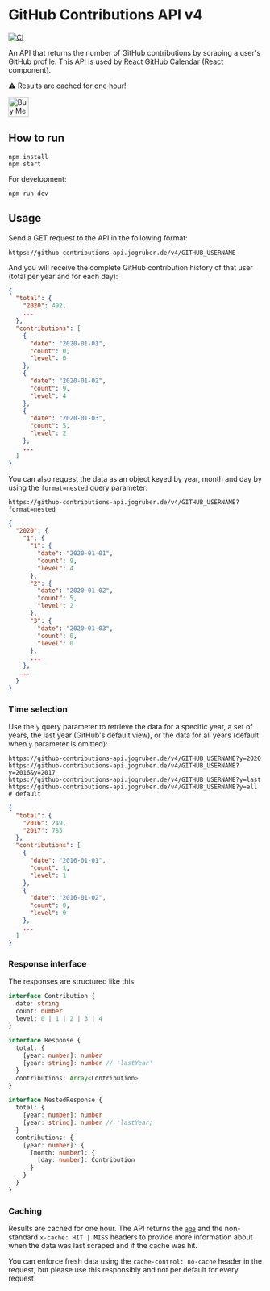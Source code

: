 # GitHub Contributions API v4

[![CI](https://github.com/grubersjoe/github-contributions-api/actions/workflows/test.yml/badge.svg)](https://github.com/grubersjoe/github-contributions-api/actions/workflows/test.yml)

An API that returns the number of GitHub contributions by scraping a user's
GitHub profile. This API is used by
[React GitHub Calendar](https://github.com/grubersjoe/react-github-calendar)
(React component).

:warning: Results are cached for one hour!

<a href="https://www.buymeacoffee.com/grubersjoe">
  <img src="https://cdn.buymeacoffee.com/buttons/v2/default-yellow.png" alt="Buy Me A Coffee" style="height: 40px;" >
</a>

## How to run

```shell
npm install
npm start
```

For development:

```shell
npm run dev
```

## Usage

Send a GET request to the API in the following format:

```shell
https://github-contributions-api.jogruber.de/v4/GITHUB_USERNAME
```

And you will receive the complete GitHub contribution history of that user (total per year and for each day):

```json
{
  "total": {
    "2020": 492,
    ...
  },
  "contributions": [
    {
      "date": "2020-01-01",
      "count": 0,
      "level": 0
    },
    {
      "date": "2020-01-02",
      "count": 9,
      "level": 4
    },
    {
      "date": "2020-01-03",
      "count": 5,
      "level": 2
    },
    ...
  ]
}
```

You can also request the data as an object keyed by year, month and day by using
the `format=nested` query parameter:

```shell
https://github-contributions-api.jogruber.de/v4/GITHUB_USERNAME?format=nested
```

```json
{
  "2020": {
    "1": {
      "1": {
        "date": "2020-01-01",
        "count": 9,
        "level": 4
      },
      "2": {
        "date": "2020-01-02",
        "count": 5,
        "level": 2
      },
      "3": {
        "date": "2020-01-03",
        "count": 0,
        "level": 0
      },
      ...
    },
   ...
  }
}
```

### Time selection

Use the `y` query parameter to retrieve the data for a specific year, a
set of years, the last year (GitHub's default view), or the data for all
years (default when `y` parameter is omitted):

```shell
https://github-contributions-api.jogruber.de/v4/GITHUB_USERNAME?y=2020
https://github-contributions-api.jogruber.de/v4/GITHUB_USERNAME?y=2016&y=2017
https://github-contributions-api.jogruber.de/v4/GITHUB_USERNAME?y=last
https://github-contributions-api.jogruber.de/v4/GITHUB_USERNAME?y=all # default
```

```json
{
  "total": {
    "2016": 249,
    "2017": 785
  },
  "contributions": [
    {
      "date": "2016-01-01",
      "count": 1,
      "level": 1
    },
    {
      "date": "2016-01-02",
      "count": 0,
      "level": 0
    },
    ...
  ]
}
```

### Response interface

The responses are structured like this:

```typescript
interface Contribution {
  date: string
  count: number
  level: 0 | 1 | 2 | 3 | 4
}

interface Response {
  total: {
    [year: number]: number
    [year: string]: number // 'lastYear'
  }
  contributions: Array<Contribution>
}

interface NestedResponse {
  total: {
    [year: number]: number
    [year: string]: number // 'lastYear;
  }
  contributions: {
    [year: number]: {
      [month: number]: {
        [day: number]: Contribution
      }
    }
  }
}
```

### Caching

Results are cached for one hour. The API returns the [`age`](https://developer.mozilla.org/en-US/docs/Web/HTTP/Reference/Headers/Age) and the non-standard `x-cache: HIT | MISS` headers to provide more information about when the data was last scraped and if the cache was hit.

You can enforce fresh data using the `cache-control: no-cache` header in the request, but please use this responsibly and not per default for every request.
